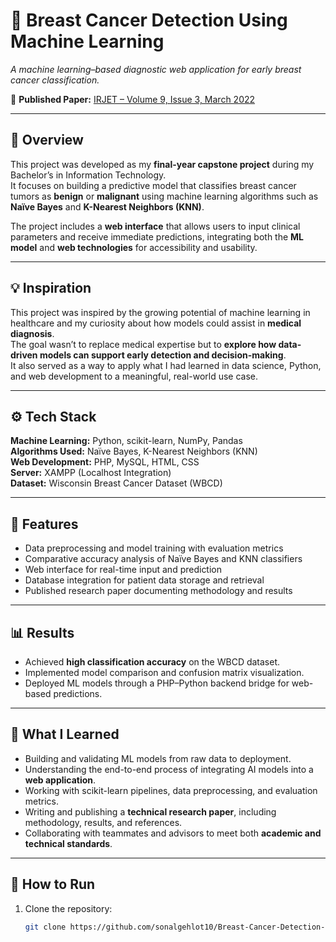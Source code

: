 # 🧬 Breast Cancer Detection Using Machine Learning  
*A machine learning–based diagnostic web application for early breast cancer classification.*

📄 **Published Paper:** [IRJET – Volume 9, Issue 3, March 2022](https://www.irjet.net/archives/V9/i3/IRJET-V9I3296.pdf)

---

## 📘 Overview
This project was developed as my **final-year capstone project** during my Bachelor’s in Information Technology.  
It focuses on building a predictive model that classifies breast cancer tumors as **benign** or **malignant** using machine learning algorithms such as **Naïve Bayes** and **K-Nearest Neighbors (KNN)**.  

The project includes a **web interface** that allows users to input clinical parameters and receive immediate predictions, integrating both the **ML model** and **web technologies** for accessibility and usability.

---

## 💡 Inspiration
This project was inspired by the growing potential of machine learning in healthcare and my curiosity about how models could assist in **medical diagnosis**.  
The goal wasn’t to replace medical expertise but to **explore how data-driven models can support early detection and decision-making**.  
It also served as a way to apply what I had learned in data science, Python, and web development to a meaningful, real-world use case.

---

## ⚙ Tech Stack
**Machine Learning:** Python, scikit-learn, NumPy, Pandas  
**Algorithms Used:** Naïve Bayes, K-Nearest Neighbors (KNN)  
**Web Development:** PHP, MySQL, HTML, CSS  
**Server:** XAMPP (Localhost Integration)  
**Dataset:** Wisconsin Breast Cancer Dataset (WBCD)

---

## 🚀 Features
- Data preprocessing and model training with evaluation metrics  
- Comparative accuracy analysis of Naïve Bayes and KNN classifiers  
- Web interface for real-time input and prediction  
- Database integration for patient data storage and retrieval  
- Published research paper documenting methodology and results  

---

## 📊 Results
- Achieved **high classification accuracy** on the WBCD dataset.  
- Implemented model comparison and confusion matrix visualization.  
- Deployed ML models through a PHP–Python backend bridge for web-based predictions.

---

## 🧠 What I Learned
- Building and validating ML models from raw data to deployment.  
- Understanding the end-to-end process of integrating AI models into a **web application**.  
- Working with scikit-learn pipelines, data preprocessing, and evaluation metrics.  
- Writing and publishing a **technical research paper**, including methodology, results, and references.  
- Collaborating with teammates and advisors to meet both **academic and technical standards**.

---

## 🧪 How to Run
1. Clone the repository:  
   ```bash
   git clone https://github.com/sonalgehlot10/Breast-Cancer-Detection-Using-Machine-Learning.git
